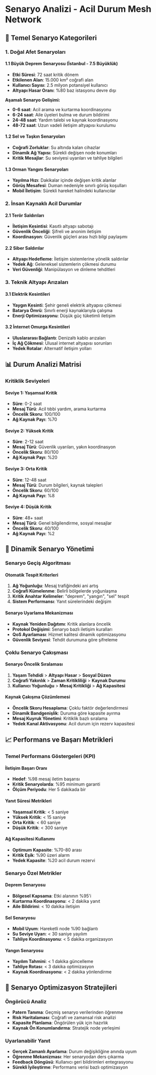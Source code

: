 # Senaryo Analizi - Acil Durum Mesh Network

## 🎯 Temel Senaryo Kategorileri

### 1. Doğal Afet Senaryoları

#### 1.1 Büyük Deprem Senaryosu (İstanbul - 7.5 Büyüklük)
- **Etki Süresi**: 72 saat kritik dönem
- **Etkilenen Alan**: 15.000 km² coğrafi alan
- **Kullanıcı Sayısı**: 2.5 milyon potansiyel kullanıcı
- **Altyapı Hasar Oranı**: %80 baz istasyonu devre dışı

**Aşamalı Senaryo Gelişimi:**
- **0-6 saat**: Acil arama ve kurtarma koordinasyonu
- **6-24 saat**: Aile üyeleri bulma ve durum bildirimi
- **24-48 saat**: Yardım talebi ve kaynak koordinasyonu
- **48-72 saat**: Uzun vadeli iletişim altyapısı kurulumu

#### 1.2 Sel ve Taşkın Senaryoları
- **Coğrafi Zorluklar**: Su altında kalan cihazlar
- **Dinamik Ağ Yapısı**: Sürekli değişen node konumları
- **Kritik Mesajlar**: Su seviyesi uyarıları ve tahliye bilgileri

#### 1.3 Orman Yangını Senaryoları
- **Yayılma Hızı**: Dakikalar içinde değişen kritik alanlar
- **Görüş Mesafesi**: Duman nedeniyle sınırlı görüş koşulları
- **Mobil İletişim**: Sürekli hareket halindeki kullanıcılar

### 2. İnsan Kaynaklı Acil Durumlar

#### 2.1 Terör Saldırıları
- **İletişim Kesintisi**: Kasıtlı altyapı sabotajı
- **Güvenlik Önceliği**: Şifreli ve anonim iletişim
- **Koordinasyon**: Güvenlik güçleri arası hızlı bilgi paylaşımı

#### 2.2 Siber Saldırılar
- **Altyapı Hedefleme**: İletişim sistemlerine yönelik saldırılar
- **Yedek Ağ**: Geleneksel sistemlerin çökmesi durumu
- **Veri Güvenliği**: Manipülasyon ve dinleme tehditleri

### 3. Teknik Altyapı Arızaları

#### 3.1 Elektrik Kesintileri
- **Yaygın Kesinti**: Şehir geneli elektrik altyapısı çökmesi
- **Batarya Ömrü**: Sınırlı enerji kaynaklarıyla çalışma
- **Enerji Optimizasyonu**: Düşük güç tüketimli iletişim

#### 3.2 İnternet Omurga Kesintileri
- **Uluslararası Bağlantı**: Denizaltı kablo arızaları
- **İç Ağ Çökmesi**: Ulusal internet altyapısı sorunları
- **Yedek Rotalar**: Alternatif iletişim yolları

## 📊 Durum Analizi Matrisi

### Kritiklik Seviyeleri

#### Seviye 1: Yaşamsal Kritik
- **Süre**: 0-2 saat
- **Mesaj Türü**: Acil tıbbi yardım, arama kurtarma
- **Öncelik Skoru**: 100/100
- **Ağ Kaynak Payı**: %70

#### Seviye 2: Yüksek Kritik
- **Süre**: 2-12 saat
- **Mesaj Türü**: Güvenlik uyarıları, yakın koordinasyon
- **Öncelik Skoru**: 80/100
- **Ağ Kaynak Payı**: %20

#### Seviye 3: Orta Kritik
- **Süre**: 12-48 saat
- **Mesaj Türü**: Durum bilgileri, kaynak talepleri
- **Öncelik Skoru**: 60/100
- **Ağ Kaynak Payı**: %8

#### Seviye 4: Düşük Kritik
- **Süre**: 48+ saat
- **Mesaj Türü**: Genel bilgilendirme, sosyal mesajlar
- **Öncelik Skoru**: 40/100
- **Ağ Kaynak Payı**: %2

## 🔄 Dinamik Senaryo Yönetimi

### Senaryo Geçiş Algoritması

#### Otomatik Tespit Kriterleri
1. **Ağ Yoğunluğu**: Mesaj trafiğindeki ani artış
2. **Coğrafi Kümelenme**: Belirli bölgelerde yoğunlaşma
3. **Kritik Anahtar Kelimeler**: "deprem", "yangın", "sel" tespit
4. **Sistem Performansı**: Yanıt sürelerindeki değişim

#### Senaryo Uyarlama Mekanizması
- **Kaynak Yeniden Dağıtımı**: Kritik alanlara öncelik
- **Protokol Değişimi**: Senaryo bazlı iletişim kuralları
- **QoS Ayarlaması**: Hizmet kalitesi dinamik optimizasyonu
- **Güvenlik Seviyesi**: Tehdit durumuna göre şifreleme

### Çoklu Senaryo Çakışması

#### Senaryo Öncelik Sıralaması
1. **Yaşam Tehdidi** > **Altyapı Hasar** > **Sosyal Düzen**
2. **Coğrafi Yakınlık** > **Zaman Kritikliliği** > **Kaynak Durumu**
3. **Kullanıcı Yoğunluğu** > **Mesaj Kritikliği** > **Ağ Kapasitesi**

#### Kaynak Çakışma Çözümlemesi
- **Öncelik Skoru Hesaplama**: Çoklu faktör değerlendirmesi
- **Dinamik Bandgenişlik**: Duruma göre kapasite ayırma
- **Mesaj Kuyruk Yönetimi**: Kritiklik bazlı sıralama
- **Yedek Kanal Aktivasyonu**: Acil durum için rezerv kapasitesi

## 📈 Performans ve Başarı Metrikleri

### Temel Performans Göstergeleri (KPI)

#### İletişim Başarı Oranı
- **Hedef**: %98 mesaj iletim başarısı
- **Kritik Senaryolarda**: %95 minimum garanti
- **Ölçüm Periyodu**: Her 5 dakikada bir

#### Yanıt Süresi Metrikleri
- **Yaşamsal Kritik**: < 5 saniye
- **Yüksek Kritik**: < 15 saniye
- **Orta Kritik**: < 60 saniye
- **Düşük Kritik**: < 300 saniye

#### Ağ Kapasitesi Kullanımı
- **Optimum Kapasite**: %70-80 arası
- **Kritik Eşik**: %90 üzeri alarm
- **Yedek Kapasite**: %20 acil durum rezervi

### Senaryo Özel Metrikler

#### Deprem Senaryosu
- **Bölgesel Kapsama**: Etki alanının %95'i
- **Kurtarma Koordinasyonu**: < 2 dakika yanıt
- **Aile Bildirimi**: < 10 dakika iletişim

#### Sel Senaryosu
- **Mobil Uyum**: Hareketli node %90 bağlantı
- **Su Seviye Uyarı**: < 30 saniye yayılım
- **Tahliye Koordinasyonu**: < 5 dakika organizasyon

#### Yangın Senaryosu
- **Yayılım Tahmini**: < 1 dakika güncelleme
- **Tahliye Rotası**: < 3 dakika optimizasyon
- **Kaynak Koordinasyonu**: < 2 dakika yönlendirme

## 🎯 Senaryo Optimizasyon Stratejileri

### Öngörücü Analiz
- **Patern Tanıma**: Geçmiş senaryo verilerinden öğrenme
- **Risk Haritalaması**: Coğrafi ve zamansal risk analizi
- **Kapasite Planlama**: Öngörülen yük için hazırlık
- **Kaynak Ön Konumlandırma**: Stratejik node yerleşimi

### Uyarlanabilir Yanıt
- **Gerçek Zamanlı Ayarlama**: Durum değişikliğine anında uyum
- **Öğrenme Mekanizması**: Her senaryodan ders çıkarma
- **Feedback Döngüsü**: Kullanıcı geri bildirimleri entegrasyonu
- **Sürekli İyileştirme**: Performans verisi bazlı optimizasyon
